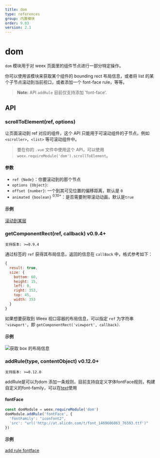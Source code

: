 ```yaml
---
title: dom
type: references
group: 内置模块
order: 9.03
version: 2.1
---
```


# dom

`dom` 模块用于对 weex 页面里的组件节点进行一部分特定操作。

你可以使用该模块来获取某个组件的 bounding rect 布局信息，或者将 list 的某个子节点滚动到当前视口，或者添加一个 font-face rule，等等。

> **Note:** API `addRule` 目前仅支持添加 'font-face'.

## API

### scrollToElement(ref, options)

让页面滚动到 ref 对应的组件，这个 API 只能用于可滚动组件的子节点，例如 `<scroller>`，`<list>` 等可滚动组件中。

> 要在你的 `.vue` 文件中使用这个 API，可以使用 `weex.requireModule('dom').scrollToElement`。

#### 参数

- `ref {Node}`：你要滚动到的那个节点
- `options {Object}`:
- `offset {number}`: 一个到其可见位置的偏移距离，默认是 `0`
- `animated {boolean}` <sup class="wx-v">0.10+</sup>：是否需要附带滚动动画，默认是`true`

#### 示例

[滚动到某层](http://dotwe.org/vue/56e0d256cbb26facd958dbd6424f42b2)

### getComponentRect(ref, callback) <span class="api-version">v0.9.4+</span>

`支持版本: >=0.9.4`

通过标签的 `ref` 获得其布局信息，返回的信息在 `callBack` 中，格式参考如下：

```javascript
{
  result: true,
  size: {
    bottom: 60,
    height: 15,
    left: 0,
    right: 353,
    top: 45,
    width: 353
  }
}
```

如果想要获取到 Weex 视口容器的布局信息，可以指定 `ref` 为字符串 `'viewport'`，即 `getComponentRect('viewport', callback)`.

#### 示例

![获取 box 的布局信息](http://dotwe.org/vue/d69ec16302e06300096c7285baef538a)


### addRule(type, contentObject) <span class="api-version">v0.12.0+</span>

`支持版本: >=0.12.0`

addRule是可以为dom 添加一条规则，目前支持自定义字体fontFace规则，构建自定义的font-family，可以在[text](../components/text.html#iconfont)使用

#### fontFace

```javascript
const domModule = weex.requireModule('dom')
domModule.addRule('fontFace', {
  'fontFamily': "iconfont2",
  'src': "url('http://at.alicdn.com/t/font_1469606063_76593.ttf')"
})
```

#### 示例

[add rule fontface](http://dotwe.org/vue/95b2c6716f37066d5f44c5c75c979394)
